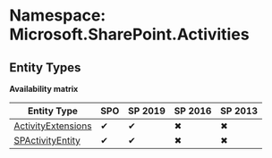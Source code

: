 # Namespace: Microsoft.SharePoint.Activities
## Entity Types

**Availability matrix**

Entity Type | SPO | SP 2019 | SP 2016 | SP 2013
----------|-----|---------|---------|--------
[ActivityExtensions](./EntityTypes/ActivityExtensions) | ✔ | ✔ | ✖ | ✖
[SPActivityEntity](./EntityTypes/SPActivityEntity) | ✔ | ✔ | ✖ | ✖

